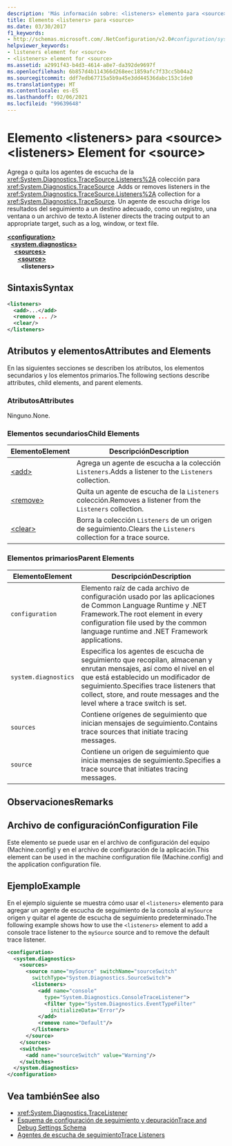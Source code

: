 ```yaml
---
description: 'Más información sobre: <listeners> elemento para <source>'
title: Elemento <listeners> para <source>
ms.date: 03/30/2017
f1_keywords:
- http://schemas.microsoft.com/.NetConfiguration/v2.0#configuration/system.diagnostics/sources/source/listeners
helpviewer_keywords:
- listeners element for <source>
- <listeners> element for <source>
ms.assetid: a2991f43-b4d3-4614-a8e7-da392de9697f
ms.openlocfilehash: 6b857d4b114366d268eec1859afc7f33cc5b04a2
ms.sourcegitcommit: ddf7edb67715a5b9a45e3dd44536dabc153c1de0
ms.translationtype: MT
ms.contentlocale: es-ES
ms.lasthandoff: 02/06/2021
ms.locfileid: "99639648"
---
```

# <a name="listeners-element-for-source"></a><span data-ttu-id="34b7c-103">Elemento \<listeners> para \<source></span><span class="sxs-lookup"><span data-stu-id="34b7c-103">\<listeners> Element for \<source></span></span>

<span data-ttu-id="34b7c-104">Agrega o quita los agentes de escucha de la <xref:System.Diagnostics.TraceSource.Listeners%2A> colección para <xref:System.Diagnostics.TraceSource> .</span><span class="sxs-lookup"><span data-stu-id="34b7c-104">Adds or removes listeners in the <xref:System.Diagnostics.TraceSource.Listeners%2A> collection for a <xref:System.Diagnostics.TraceSource>.</span></span> <span data-ttu-id="34b7c-105">Un agente de escucha dirige los resultados del seguimiento a un destino adecuado, como un registro, una ventana o un archivo de texto.</span><span class="sxs-lookup"><span data-stu-id="34b7c-105">A listener directs the tracing output to an appropriate target, such as a log, window, or text file.</span></span>  
  
[**\<configuration>**](../configuration-element.md)  
&nbsp;&nbsp;[**\<system.diagnostics>**](system-diagnostics-element.md)  
&nbsp;&nbsp;&nbsp;&nbsp;[**\<sources>**](sources-element.md)  
&nbsp;&nbsp;&nbsp;&nbsp;&nbsp;&nbsp;[**\<source>**](source-element.md)  
&nbsp;&nbsp;&nbsp;&nbsp;&nbsp;&nbsp;&nbsp;&nbsp;**\<listeners>**  
  
## <a name="syntax"></a><span data-ttu-id="34b7c-106">Sintaxis</span><span class="sxs-lookup"><span data-stu-id="34b7c-106">Syntax</span></span>  
  
```xml  
<listeners>
  <add>...</add>  
  <remove ... />  
  <clear/>  
</listeners>  
```  
  
## <a name="attributes-and-elements"></a><span data-ttu-id="34b7c-107">Atributos y elementos</span><span class="sxs-lookup"><span data-stu-id="34b7c-107">Attributes and Elements</span></span>  

 <span data-ttu-id="34b7c-108">En las siguientes secciones se describen los atributos, los elementos secundarios y los elementos primarios.</span><span class="sxs-lookup"><span data-stu-id="34b7c-108">The following sections describe attributes, child elements, and parent elements.</span></span>  
  
### <a name="attributes"></a><span data-ttu-id="34b7c-109">Atributos</span><span class="sxs-lookup"><span data-stu-id="34b7c-109">Attributes</span></span>  

 <span data-ttu-id="34b7c-110">Ninguno.</span><span class="sxs-lookup"><span data-stu-id="34b7c-110">None.</span></span>  
  
### <a name="child-elements"></a><span data-ttu-id="34b7c-111">Elementos secundarios</span><span class="sxs-lookup"><span data-stu-id="34b7c-111">Child Elements</span></span>  
  
|<span data-ttu-id="34b7c-112">Elemento</span><span class="sxs-lookup"><span data-stu-id="34b7c-112">Element</span></span>|<span data-ttu-id="34b7c-113">Descripción</span><span class="sxs-lookup"><span data-stu-id="34b7c-113">Description</span></span>|  
|-------------|-----------------|  
|[\<add>](add-element-for-listeners-for-source.md)|<span data-ttu-id="34b7c-114">Agrega un agente de escucha a la colección `Listeners`.</span><span class="sxs-lookup"><span data-stu-id="34b7c-114">Adds a listener to the `Listeners` collection.</span></span>|  
|[\<remove>](remove-element-for-listeners-for-source.md)|<span data-ttu-id="34b7c-115">Quita un agente de escucha de la `Listeners` colección.</span><span class="sxs-lookup"><span data-stu-id="34b7c-115">Removes a listener from the `Listeners` collection.</span></span>|  
|[\<clear>](clear-element-for-listeners-for-source.md)|<span data-ttu-id="34b7c-116">Borra la colección `Listeners` de un origen de seguimiento.</span><span class="sxs-lookup"><span data-stu-id="34b7c-116">Clears the `Listeners` collection for a trace source.</span></span>|  
  
### <a name="parent-elements"></a><span data-ttu-id="34b7c-117">Elementos primarios</span><span class="sxs-lookup"><span data-stu-id="34b7c-117">Parent Elements</span></span>  
  
|<span data-ttu-id="34b7c-118">Elemento</span><span class="sxs-lookup"><span data-stu-id="34b7c-118">Element</span></span>|<span data-ttu-id="34b7c-119">Descripción</span><span class="sxs-lookup"><span data-stu-id="34b7c-119">Description</span></span>|  
|-------------|-----------------|  
|`configuration`|<span data-ttu-id="34b7c-120">Elemento raíz de cada archivo de configuración usado por las aplicaciones de Common Language Runtime y .NET Framework.</span><span class="sxs-lookup"><span data-stu-id="34b7c-120">The root element in every configuration file used by the common language runtime and .NET Framework applications.</span></span>|  
|`system.diagnostics`|<span data-ttu-id="34b7c-121">Especifica los agentes de escucha de seguimiento que recopilan, almacenan y enrutan mensajes, así como el nivel en el que está establecido un modificador de seguimiento.</span><span class="sxs-lookup"><span data-stu-id="34b7c-121">Specifies trace listeners that collect, store, and route messages and the level where a trace switch is set.</span></span>|  
|`sources`|<span data-ttu-id="34b7c-122">Contiene orígenes de seguimiento que inician mensajes de seguimiento.</span><span class="sxs-lookup"><span data-stu-id="34b7c-122">Contains trace sources that initiate tracing messages.</span></span>|  
|`source`|<span data-ttu-id="34b7c-123">Contiene un origen de seguimiento que inicia mensajes de seguimiento.</span><span class="sxs-lookup"><span data-stu-id="34b7c-123">Specifies a trace source that initiates tracing messages.</span></span>|  
  
## <a name="remarks"></a><span data-ttu-id="34b7c-124">Observaciones</span><span class="sxs-lookup"><span data-stu-id="34b7c-124">Remarks</span></span>  
  
## <a name="configuration-file"></a><span data-ttu-id="34b7c-125">Archivo de configuración</span><span class="sxs-lookup"><span data-stu-id="34b7c-125">Configuration File</span></span>  

 <span data-ttu-id="34b7c-126">Este elemento se puede usar en el archivo de configuración del equipo (Machine.config) y en el archivo de configuración de la aplicación.</span><span class="sxs-lookup"><span data-stu-id="34b7c-126">This element can be used in the machine configuration file (Machine.config) and the application configuration file.</span></span>  
  
## <a name="example"></a><span data-ttu-id="34b7c-127">Ejemplo</span><span class="sxs-lookup"><span data-stu-id="34b7c-127">Example</span></span>  

 <span data-ttu-id="34b7c-128">En el ejemplo siguiente se muestra cómo usar el `<listeners>` elemento para agregar un agente de escucha de seguimiento de la consola al `mySource` origen y quitar el agente de escucha de seguimiento predeterminado.</span><span class="sxs-lookup"><span data-stu-id="34b7c-128">The following example shows how to use the `<listeners>` element to add a console trace listener to the `mySource` source and to remove the default trace listener.</span></span>  
  
```xml  
<configuration>  
  <system.diagnostics>  
    <sources>  
      <source name="mySource" switchName="sourceSwitch"
        switchType="System.Diagnostics.SourceSwitch">  
        <listeners>  
          <add name="console"
            type="System.Diagnostics.ConsoleTraceListener">  
            <filter type="System.Diagnostics.EventTypeFilter"
              initializeData="Error"/>  
          </add>  
          <remove name="Default"/>  
        </listeners>  
      </source>  
    </sources>  
    <switches>  
      <add name="sourceSwitch" value="Warning"/>  
    </switches>  
  </system.diagnostics>  
</configuration>  
```  
  
## <a name="see-also"></a><span data-ttu-id="34b7c-129">Vea también</span><span class="sxs-lookup"><span data-stu-id="34b7c-129">See also</span></span>

- <xref:System.Diagnostics.TraceListener>
- [<span data-ttu-id="34b7c-130">Esquema de configuración de seguimiento y depuración</span><span class="sxs-lookup"><span data-stu-id="34b7c-130">Trace and Debug Settings Schema</span></span>](index.md)
- [<span data-ttu-id="34b7c-131">Agentes de escucha de seguimiento</span><span class="sxs-lookup"><span data-stu-id="34b7c-131">Trace Listeners</span></span>](../../../debug-trace-profile/trace-listeners.md)
